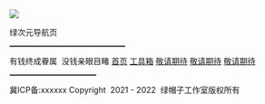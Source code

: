 <html>
<head>  
	<title>次元仓库游戏导航页</title>
	<link rel="stylesheet" type="text/css" href="style.css">
</head>
<body>
	<img src="https://q2.qlogo.cn/headimg_dl?dst_uin=3503473416&spec=100" class="logo">
    <p>绿次元导航页</p>
    <HR style="border: 0.5px solid #888888" width="40%" size=1>
		<div class="sx"></div>        
        <p1>有钱终成眷属&nbsp;&nbsp;没钱亲眼目睹</p1>
        <!--菜单栏-->
	<a href="https://lvacg.com" style="--clr:#1e9bff"><span>首页</span><i></i></a>
	<a href="#" style="--clr:#ff1867"><span>工具箱</span><i></i></a>
	<a href="#" style="--clr:#6eff3e"><span>敬请期待</span><i></i></a>
    <a href="#" style="--clr:#ff5511"><span>敬请期待</span><i></i></a>
    <a href="#" style="--clr:#ff00ff"><span>敬请期待</span><i></i></a>	
	<HR style="border: 0.5px solid #888888" width="30%" size=1>
	<a2 href="https://beian.miit.gov.cn/#/Integrated/index">冀ICP备:xxxxxx</a2>
    <a1>Copyright&nbsp;&nbsp;2021 - 2022&nbsp;&nbsp;绿帽子工作室版权所有</a1>
</body>
</html>
